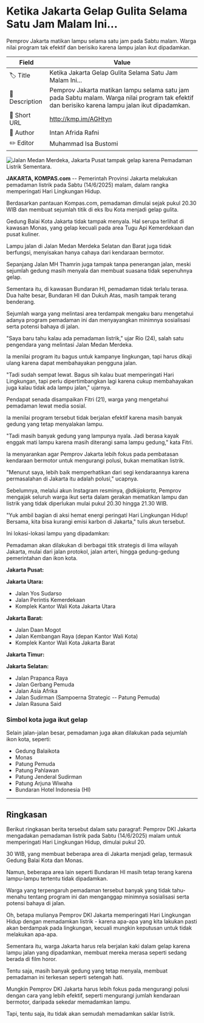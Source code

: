 # Ketika Jakarta Gelap Gulita Selama Satu Jam Malam Ini...

Pemprov Jakarta matikan lampu selama satu jam pada Sabtu malam. Warga nilai program tak efektif dan berisiko karena lampu jalan ikut dipadamkan.

| Field         | Value                                                       |
|---------------|-------------------------------------------------------------|
| 🏷️ Title       | Ketika Jakarta Gelap Gulita Selama Satu Jam Malam Ini... |
| 📝 Description | Pemprov Jakarta matikan lampu selama satu jam pada Sabtu malam. Warga nilai program tak efektif dan berisiko karena lampu jalan ikut dipadamkan. |
| 🔗 Short URL   | http://kmp.im/AGHtyn |
| 👤 Author      | Intan Afrida Rafni |
| ✏️ Editor      | Muhammad Isa Bustomi |

![Jalan Medan Merdeka, Jakarta Pusat tampak gelap karena Pemadaman Listrik Sementara.](https://asset.kompas.com/crops/beke82RHjqJbriSN2RmdpB14zBs=/0x0:0x0/750x500/data/photo/2025/06/14/684d85d4e893a.jpg)

**JAKARTA, KOMPAS.com** -- Pemerintah Provinsi Jakarta melakukan pemadaman listrik pada Sabtu (14/6/2025) malam, dalam rangka memperingati Hari Lingkungan Hidup.

Berdasarkan pantauan Kompas.com, pemadaman dimulai sejak pukul 20.30 WIB dan membuat sejumlah titik di eks Ibu Kota menjadi gelap gulita.

Gedung Balai Kota Jakarta tidak tampak menyala. Hal serupa terlihat di kawasan Monas, yang gelap kecuali pada area Tugu Api Kemerdekaan dan pusat kuliner.

Lampu jalan di Jalan Medan Merdeka Selatan dan Barat juga tidak berfungsi, menyisakan hanya cahaya dari kendaraan bermotor.

Sepanjang Jalan MH Thamrin juga tampak tanpa penerangan jalan, meski sejumlah gedung masih menyala dan membuat suasana tidak sepenuhnya gelap.

Sementara itu, di kawasan Bundaran HI, pemadaman tidak terlalu terasa. Dua halte besar, Bundaran HI dan Dukuh Atas, masih tampak terang benderang.

Sejumlah warga yang melintasi area terdampak mengaku baru mengetahui adanya program pemadaman ini dan menyayangkan minimnya sosialisasi serta potensi bahaya di jalan.

"Saya baru tahu kalau ada pemadaman listrik," ujar Rio (24), salah satu pengendara yang melintasi Jalan Medan Merdeka.

Ia menilai program itu bagus untuk kampanye lingkungan, tapi harus dikaji ulang karena dapat membahayakan pengguna jalan.

"Tadi sudah sempat lewat. Bagus sih kalau buat memperingati Hari Lingkungan, tapi perlu dipertimbangkan lagi karena cukup membahayakan juga kalau tidak ada lampu jalan," ujarnya.

Pendapat senada disampaikan Fitri (21), warga yang mengetahui pemadaman lewat media sosial.

Ia menilai program tersebut tidak berjalan efektif karena masih banyak gedung yang tetap menyalakan lampu.

"Tadi masih banyak gedung yang lampunya nyala. Jadi berasa kayak enggak mati lampu karena masih diterangi sama lampu gedung," kata Fitri.

Ia menyarankan agar Pemprov Jakarta lebih fokus pada pembatasan kendaraan bermotor untuk mengurangi polusi, bukan mematikan listrik.

"Menurut saya, lebih baik memperhatikan dari segi kendaraannya karena permasalahan di Jakarta itu adalah polusi," ucapnya.

Sebelumnya, melalui akun Instagram resminya, *\@dkijakarta*, Pemprov mengajak seluruh warga ikut serta dalam gerakan mematikan lampu dan listrik yang tidak diperlukan mulai pukul 20.30 hingga 21.30 WIB.

"Yuk ambil bagian di aksi hemat energi peringati Hari Lingkungan Hidup! Bersama, kita bisa kurangi emisi karbon di Jakarta," tulis akun tersebut.

Ini lokasi-lokasi lampu yang dipadamkan:

Pemadaman akan dilakukan di berbagai titik strategis di lima wilayah Jakarta, mulai dari jalan protokol, jalan arteri, hingga gedung-gedung pemerintahan dan ikon kota.

**Jakarta Pusat:**

**Jakarta Utara:**

- Jalan Yos Sudarso
- Jalan Perintis Kemerdekaan
- Komplek Kantor Wali Kota Jakarta Utara

**Jakarta Barat:**

- Jalan Daan Mogot
- Jalan Kembangan Raya (depan Kantor Wali Kota)
- Komplek Kantor Wali Kota Jakarta Barat

**Jakarta Timur:**

**Jakarta Selatan:**

- Jalan Prapanca Raya
- Jalan Gerbang Pemuda
- Jalan Asia Afrika
- Jalan Sudirman (Sampoerna Strategic -- Patung Pemuda)
- Jalan Rasuna Said

### Simbol kota juga ikut gelap

Selain jalan-jalan besar, pemadaman juga akan dilakukan pada sejumlah ikon kota, seperti:

- Gedung Balaikota
- Monas
- Patung Pemuda
- Patung Pahlawan
- Patung Jenderal Sudirman
- Patung Arjuna Wiwaha
- Bundaran Hotel Indonesia (HI)

---
## Ringkasan

Berikut ringkasan berita tersebut dalam satu paragraf: Pemprov DKI Jakarta mengadakan pemadaman listrik pada Sabtu (14/6/2025) malam untuk memperingati Hari Lingkungan Hidup, dimulai pukul 20.

30 WIB, yang membuat beberapa area di Jakarta menjadi gelap, termasuk Gedung Balai Kota dan Monas.

 Namun, beberapa area lain seperti Bundaran HI masih tetap terang karena lampu-lampu tertentu tidak dipadamkan.

 Warga yang terpengaruh pemadaman tersebut banyak yang tidak tahu-menahu tentang program ini dan menganggap minimnya sosialisasi serta potensi bahaya di jalan.



Oh, betapa mulianya Pemprov DKI Jakarta memperingati Hari Lingkungan Hidup dengan memadamkan listrik - karena apa-apa yang kita lakukan pasti akan berdampak pada lingkungan, kecuali mungkin keputusan untuk tidak melakukan apa-apa.

 Sementara itu, warga Jakarta harus rela berjalan kaki dalam gelap karena lampu jalan yang dipadamkan, membuat mereka merasa seperti sedang berada di film horor.

 Tentu saja, masih banyak gedung yang tetap menyala, membuat pemadaman ini terkesan seperti setengah hati.

 Mungkin Pemprov DKI Jakarta harus lebih fokus pada mengurangi polusi dengan cara yang lebih efektif, seperti mengurangi jumlah kendaraan bermotor, daripada sekedar memadamkan lampu.

 Tapi, tentu saja, itu tidak akan semudah memadamkan saklar listrik.
